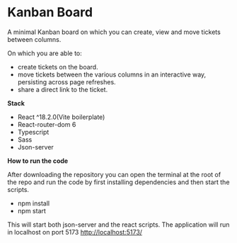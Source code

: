 # Kanban Board

A minimal Kanban board on which you can create, view and move tickets between columns.

On which you are able to:

- create tickets on the board.
- move tickets between the various columns in an interactive way, persisting across page refreshes.
- share a direct link to the ticket.

**Stack**

- React ^18.2.0(Vite boilerplate)
- React-router-dom 6
- Typescript
- Sass
- Json-server 

**How to run the code**

After downloading the repository you can open the terminal at the root of the repo and run the code by first installing dependencies and then start the scripts.

- npm install
- npm start

This will start both json-server and the react scripts.
The application will run in localhost on port 5173 [http://localhost:5173/](http://localhost:5173/)
